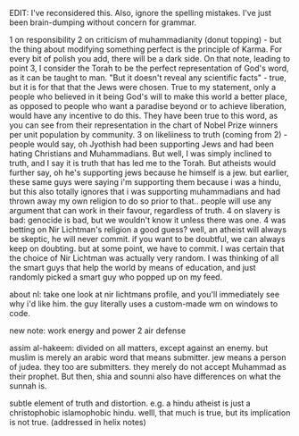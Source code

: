 EDIT: I've reconsidered this. Also, ignore the spelling mistakes. I've just been brain-dumping without concern for grammar.

1 on responsibility
2 on criticism of muhammadianity (donut topping) - but the thing about modifying something perfect is the principle of Karma.  For every bit of polish you add, there will be a dark side. On that note, leading to point 3, I consider the Torah to be the perfect representation of God's word, as it can be taught to man. "But it doesn't reveal any scientific facts" - true, but it is for that that the Jews were chosen. True to my statement, only a people who believed in it being God's will to make this world a better place, as opposed to people who want a paradise beyond or to achieve liberation, would have any incentive to do this. They have been true to this word, as you can see from their representation in the chart of Nobel Prize winners per unit population by community.
3 on likeliiness to truth (coming from 2) - people would say, oh Jyothish had been supporting Jews and had been hating Christians and Muhammadians. But well, I was simply inclined to truth, and I say it is truth that has led me to the Torah. But atheists would further say, oh he's supporting jews because he himself is a jew. but earlier, these same guys were saying i'm supporting them because i was a hindu, but this also totally ignores that i was supporting muhammadians and had thrown away my own religion to do so prior to that.. people will use any argument that can work in their favour, regardless of truth.
4 on slavery is bad: genocide is bad, but we wouldn't know it unless there was one.
4 was betting on Nir Lichtman's religion a good guess? well, an atheist will always be skeptic, he will never commit. if you want to be doubtful, we can always keep on doubting. but at some point, we have to commit. I was certain that the choice of Nir Lichtman  was actually very random. I was thinking of all the smart guys that help the world by means of education, and just randomly picked a smart guy who popped up on my feed.

about nl: take one look at nir lichtmans profile, and you'll immediately see why i'd like him. the guy literally uses a custom-made wm on windows to code.

new note: work energy and power 2
air defense

assim al-hakeem: divided on all matters, except against an enemy. but muslim is merely an arabic word that means submitter. jew means a person of judea.  they too are submitters. they merely do not accept Muhammad as their prophet. But then, shia and sounni also have differences on what the sunnah is. 

subtle element of truth and distortion. e.g. a hindu atheist is just a christophobic islamophobic hindu. welll, that much is true, but  its implication is not true. (addressed in helix notes)